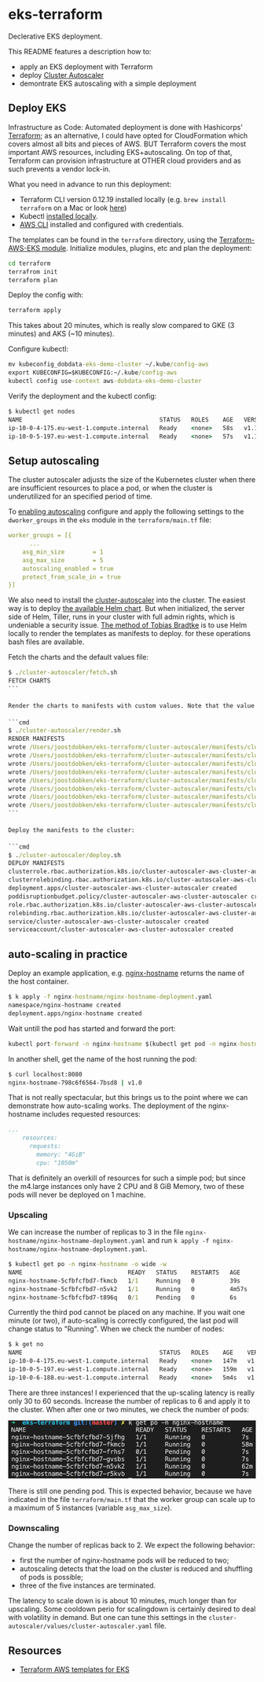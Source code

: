 # eks-terraform

Declerative EKS deployment.

This README features a description how to:

- apply an EKS deployment with Terraform
- deploy [Cluster Autoscaler](https://github.com/kubernetes/autoscaler/tree/master/cluster-autoscaler)
- demontrate EKS autoscaling with a simple deployment

## Deploy EKS

Infrastructure as Code: Automated deployment is done with Hashicorps' [Terraform](https://www.terraform.io/); as an alternative, I could have opted for CloudFormation which covers almost all bits and pieces of AWS. BUT Terraform covers the most important AWS resources, including EKS+autoscaling. On top of that, Terraform can provision infrastructure at OTHER cloud providers and as such prevents a vendor lock-in.

What you need in advance to run this deployment:

- Terraform CLI version 0.12.19 installed locally (e.g. `brew install terraform` on a Mac or look [here](https://learn.hashicorp.com/terraform/getting-started/install.html))
- Kubectl [installed locally](https://kubernetes.io/docs/tasks/tools/install-kubectl/).
- [AWS CLI](https://docs.aws.amazon.com/cli/latest/userguide/cli-chap-configure.html) installed and configured with credentials.

The templates can be found in the `terraform` directory, using the [Terraform-AWS-EKS module](https://github.com/terraform-aws-modules/terraform-aws-eks). Initialize modules, plugins, etc and plan the deployment:

```cmd
cd terraform
terrafrom init
terraform plan
```

Deploy the config with:

```cmd
terraform apply
```

This takes about 20 minutes, which is really slow compared to GKE (3 minutes) and AKS (~10 minutes).

Configure kubectl:

```cmd
mv kubeconfig_dobdata-eks-demo-cluster ~/.kube/config-aws
export KUBECONFIG=$KUBECONFIG:~/.kube/config-aws
kubectl config use-context aws-dobdata-eks-demo-cluster
```

Verify the deployment and the kubectl config:

```cmd
$ kubectl get nodes
NAME                                       STATUS   ROLES    AGE   VERSION
ip-10-0-4-175.eu-west-1.compute.internal   Ready    <none>   58s   v1.14.8-eks-b8860f
ip-10-0-5-197.eu-west-1.compute.internal   Ready    <none>   57s   v1.14.8-eks-b8860f
```

## Setup autoscaling

The cluster autoscaler adjusts the size of the Kubernetes cluster when there are insufficient resources to place a pod, or when the cluster is underutilized for an specified period of time.

To [enabling autoscaling](https://github.com/terraform-aws-modules/terraform-aws-eks/blob/master/docs/autoscaling.md) configure and apply the following settings to the `dworker_groups` in the `eks` module in the `terraform/main.tf` file:

```yml
worker_groups = [{
      ...
    asg_min_size        = 1
    asg_max_size        = 5
    autoscaling_enabled = true
    protect_from_scale_in = true
}]
```

We also need to install the [cluster-autoscaler](https://github.com/kubernetes/autoscaler/tree/master/cluster-autoscaler) into the cluster. The easiest way is to deploy [the available Helm chart](https://github.com/helm/charts/tree/master/stable/cluster-autoscaler). But when initialized, the server side of Helm, Tiller, runs in your cluster with full admin rights, which is undeniable a security issue. [The method of Tobias Bradtke](https://blog.giantswarm.io/what-you-yaml-is-what-you-get/) is to use Helm locally to render the templates as manifests to deploy. for these operations bash files are available.

Fetch the charts and the default values file:

````cmd
$ ./cluster-autoscaler/fetch.sh
FETCH CHARTS
```

Render the charts to manifests with custom values. Note that the value file contains 

```cmd
$ ./cluster-autoscaler/render.sh
RENDER MANIFESTS
wrote /Users/joostdobken/eks-terraform/cluster-autoscaler/manifests/cluster-autoscaler/templates/pdb.yaml
wrote /Users/joostdobken/eks-terraform/cluster-autoscaler/manifests/cluster-autoscaler/templates/serviceaccount.yaml
wrote /Users/joostdobken/eks-terraform/cluster-autoscaler/manifests/cluster-autoscaler/templates/clusterrole.yaml
wrote /Users/joostdobken/eks-terraform/cluster-autoscaler/manifests/cluster-autoscaler/templates/clusterrolebinding.yaml
wrote /Users/joostdobken/eks-terraform/cluster-autoscaler/manifests/cluster-autoscaler/templates/role.yaml
wrote /Users/joostdobken/eks-terraform/cluster-autoscaler/manifests/cluster-autoscaler/templates/rolebinding.yaml
wrote /Users/joostdobken/eks-terraform/cluster-autoscaler/manifests/cluster-autoscaler/templates/service.yaml
wrote /Users/joostdobken/eks-terraform/cluster-autoscaler/manifests/cluster-autoscaler/templates/deployment.yaml
```

Deploy the manifests to the cluster:

```cmd
$ ./cluster-autoscaler/deploy.sh
DEPLOY MANIFESTS
clusterrole.rbac.authorization.k8s.io/cluster-autoscaler-aws-cluster-autoscaler created
clusterrolebinding.rbac.authorization.k8s.io/cluster-autoscaler-aws-cluster-autoscaler created
deployment.apps/cluster-autoscaler-aws-cluster-autoscaler created
poddisruptionbudget.policy/cluster-autoscaler-aws-cluster-autoscaler created
role.rbac.authorization.k8s.io/cluster-autoscaler-aws-cluster-autoscaler created
rolebinding.rbac.authorization.k8s.io/cluster-autoscaler-aws-cluster-autoscaler created
service/cluster-autoscaler-aws-cluster-autoscaler created
serviceaccount/cluster-autoscaler-aws-cluster-autoscaler created
````

## auto-scaling in practice

Deploy an example application, e.g. [nginx-hostname](https://hub.docker.com/r/stenote/nginx-hostname/tags) returns the name of the host container.

```cmd
$ k apply -f nginx-hostname/nginx-hostname-deployment.yaml
namespace/nginx-hostname created
deployment.apps/nginx-hostname created
```

Wait untill the pod has started and forward the port:

```cmd
kubectl port-forward -n nginx-hostname $(kubectl get pod -n nginx-hostname -o jsonpath="{.items[0].metadata.name}") 8080:80
```

In another shell, get the name of the host running the pod:

```cmd
$ curl localhost:8080
nginx-hostname-798c6f6564-7bsd8 | v1.0
```

That is not really spectacular, but this brings us to the point where we can demonstrate how auto-scaling works. The deployment of the nginx-hostname includes requested resources:

```yml
...
    resources:
      requests:
        memory: "4GiB"
        cpu: "1050m"
```

That is definitely an overkill of resources for such a simple pod; but since the m4.large instances only have 2 CPU and 8 GiB Memory, two of these pods will never be deployed on 1 machine.

### Upscaling

We can increase the number of replicas to 3 in the file `nginx-hostname/nginx-hostname-deployment.yaml` and run `k apply -f nginx-hostname/nginx-hostname-deployment.yaml`.

```cmd
$ kubectl get po -n nginx-hostname -o wide -w
NAME                              READY   STATUS    RESTARTS   AGE     IP          NODE                                       NOMINATED NODE   READINESS GATES
nginx-hostname-5cfbfcfbd7-fkmcb   1/1     Running   0          39s     10.0.4.16   ip-10-0-4-175.eu-west-1.compute.internal   <none>           <none>
nginx-hostname-5cfbfcfbd7-n5vk2   1/1     Running   0          4m57s   10.0.5.28   ip-10-0-5-197.eu-west-1.compute.internal   <none>           <none>
nginx-hostname-5cfbfcfbd7-t896q   0/1     Pending   0          6s      <none>      <none>                                     <none>           <none>
```

Currently the third pod cannot be placed on any machine. If you wait one minute (or two), if auto-scaling is correctly configured, the last pod will change status to "Running". When we check the number of nodes:

```cmd
$ k get no
NAME                                       STATUS   ROLES    AGE    VERSION
ip-10-0-4-175.eu-west-1.compute.internal   Ready    <none>   147m   v1.14.8-eks-b8860f
ip-10-0-5-197.eu-west-1.compute.internal   Ready    <none>   159m   v1.14.8-eks-b8860f
ip-10-0-6-188.eu-west-1.compute.internal   Ready    <none>   5m4s   v1.14.8-eks-b8860f
```

There are three instances! I experienced that the up-scaling latency is really only 30 to 60 seconds. Increase the number of replicas to 6 and apply it to the cluster. When after one or two minutes, we check the number of pods:

![Screenshot of the six pods](images/screenshot_six_pods.png)

There is still one pending pod. This is expected behavior, because we have indicated in the file `terraform/main.tf` that the worker group can scale up to a maximum of 5 instances (variable `asg_max_size`).

### Downscaling

Change the number of replicas back to 2\. We expect the following behavior:

- first the number of nginx-hostname pods will be reduced to two;
- autoscaling detects that the load on the cluster is reduced and shuffling of pods is possible;
- three of the five instances are terminated.

The latency to scale down is is about 10 minutes, much longer than for upscaling. Some cooldown perio for scalingdown is certainly desired to deal with volatility in demand. But one can tune this settings in the `cluster-autoscaler/values/cluster-autoscaler.yaml` file.

## Resources

- [Terraform AWS templates for EKS](https://github.com/terraform-aws-modules/terraform-aws-eks)
